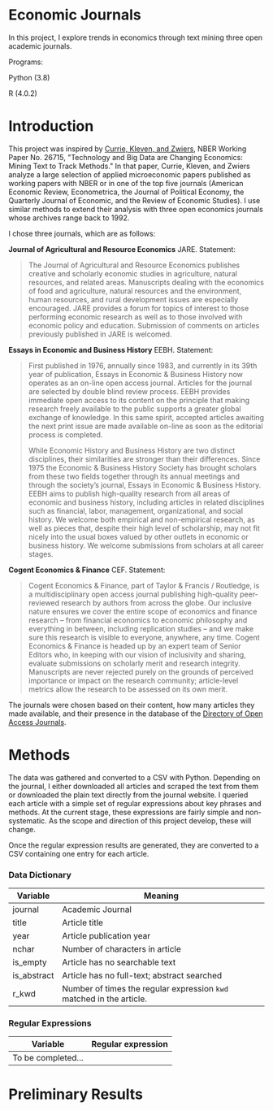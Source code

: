 # Economic Journals
In this project, I explore trends in economics through text mining three open academic journals.

Programs:

Python (3.8)

R (4.0.2)

# Introduction
This project was inspired by [Currie, Kleven, and Zwiers](http://www.nber.org/papers/w26715), NBER Working Paper No. 26715, "Technology and Big Data are Changing Economics: Mining Text to Track Methods." In that paper, Currie, Kleven, and Zwiers analyze a large selection of applied microeconomic papers published as working papers with NBER or in one of the top five journals (American Economic Review, Econometrica, the Journal of Political Economy, the Quarterly Journal of Economic, and the Review of Economic Studies). I use similar methods to extend their analysis with three open economics journals whose archives range back to 1992.

I chose three journals, which are as follows:

**Journal of Agricultural and Resource Economics** JARE. Statement:

>The Journal of Agricultural and Resource Economics publishes creative and scholarly economic studies in agriculture, natural resources, and related areas. Manuscripts dealing with the economics of food and agriculture, natural resources and the environment, human resources, and rural development issues are especially encouraged. JARE provides a forum for topics of interest to those performing economic research as well as to those involved with economic policy and education. Submission of comments on articles previously published in JARE is welcomed.

**Essays in Economic and Business History** EEBH. Statement:

>First published in 1976, annually since 1983, and currently in its 39th year of publication, Essays in Economic & Business History now operates as an on-line open access journal. Articles for the journal are selected by double blind review process. EEBH provides immediate open access to its content on the principle that making research freely available to the public supports a greater global exchange of knowledge. In this same spirit, accepted articles awaiting the next print issue are made available on-line as soon as the editorial process is completed.
>
>While Economic History and Business History are two distinct disciplines, their similarities are stronger than their differences. Since 1975 the Economic & Business History Society has brought scholars from these two fields together through its annual meetings and through the society’s journal, Essays in Economic & Business History. EEBH aims to publish high-quality research from all areas of economic and business history, including articles in related disciplines such as financial, labor, management, organizational, and social history. We welcome both empirical and non-empirical research, as well as pieces that, despite their high level of scholarship, may not fit nicely into the usual boxes valued by other outlets in economic or business history. We welcome submissions from scholars at all career stages.

**Cogent Economics & Finance** CEF. Statement:

>Cogent Economics & Finance, part of Taylor & Francis / Routledge, is a multidisciplinary open access journal publishing high-quality peer-reviewed research by authors from across the globe. Our inclusive nature ensures we cover the entire scope of economics and finance research – from financial economics to economic philosophy and everything in between, including replication studies – and we make sure this research is visible to everyone, anywhere, any time. Cogent Economics & Finance is headed up by an expert team of Senior Editors who, in keeping with our vision of inclusivity and sharing, evaluate submissions on scholarly merit and research integrity. Manuscripts are never rejected purely on the grounds of perceived importance or impact on the research community; article-level metrics allow the research to be assessed on its own merit.

The journals were chosen based on their content, how many articles they made available, and their presence in the database of the [Directory of Open Access Journals](https://doaj.org/).


# Methods
The data was gathered and converted to a CSV with Python. Depending on the journal, I either downloaded all articles and scraped the text from them or downloaded the plain text directly from the journal website. I queried each article with a simple set of regular expressions about key phrases and methods. At the current stage, these expressions are fairly simple and non-systematic. As the scope and direction of this project develop, these will change.

Once the regular expression results are generated, they are converted to a CSV containing one entry for each article.

### Data Dictionary
| Variable     | Meaning  |
|-------------|-----------|
| journal   | Academic Journal  |
| title       | Article title  |
| year        | Article publication year   |
| nchar       | Number of characters in article   |
| is_empty    | Article has no searchable text   |
| is_abstract | Article has no full-text; abstract searched  |
| r_kwd       | Number of times the regular expression `kwd` matched in the article.  |

### Regular Expressions
| Variable     | Regular expression  |
|-------------|-----------|
| To be completed... |   |

# Preliminary Results
